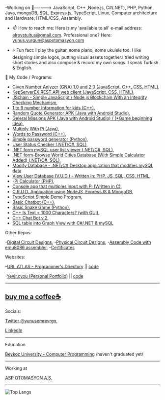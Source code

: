 -Working on 🐝------> JavaScript, C++ ,Node.js, C#(.NET), PHP, Python, Java, mongoDB, SQL, Express.js, TypeScript, Linux, Computer architecture and Hardware, HTML/CSS, Assembly.

- 📫 How to reach me: Here is my 'available to all' e-mail address: elroystultus@gmail.com. Professional one? Here: yunus.vurgun@aspotomasyon.com

- ⚡ Fun fact: I play the guitar, some piano, some ukulele too. I like designing simple logos, putting visual assets together.I tried writing short stories and also compose & record my own songs. I speak Turkish & English.
 

🐝 My Code / Programs:

- [Given Number Anlyzer (GNA) 1.0 and 2.0 (JavaScript, C++, CSS, HTML)](https://github.com/yunusemrejr/Given-Number-Anlyzer-GNA-1.0-and-2.0-JavaScript-C-CSS-HTML-),
- [KepServerEX REST API web client (JavaScript, CSS, HTML)](https://github.com/yunusemrejr/KepServerEX-REST-API-web-client),
- [JSchain - Simple JavaScript / Node.js Blockchain With an Integrity Checking Mechanism](https://github.com/yunusemrejr/JSchain---Simple-JavaScript-Node.js-Blockchain-With-an-Integrity-Checking-Mechanism),
- [1 to 9 number information for kids (C++)](https://github.com/yunusemrejr/1-to-9-number-information),
- [Random Quote Generator APK (Java with Android Studio)](https://github.com/yunusemrejr/Random-Quote-Generator-APK),
- [Geleral Missions APK (Java with Android Studio) / (*Game beginning idea)](https://github.com/yunusemrejr/Android-App-Simple-Game-Beginning),
- [Multiply With Pi (Java)](https://github.com/yunusemrejr/Java-Code-That-Multiplies-Your-Input-With-Pi),
- [Words to Password (C++)](https://github.com/yunusemrejr/Worlds-to-Password-CPP),
- [Simple password generator (Python)](https://github.com/yunusemrejr/Simple-password-generator-Python-),
- [User Status Checker (.NET/C#, SQL)](https://github.com/yunusemrejr/User-Status-Checker),
- [.NET form mySQL user list viewer (.NET/C#, SQL)](https://github.com/yunusemrejr/.NET-form-mySQL-user-list-viewer),
- [.NET form-Browse World Cities Database (With Simple Calculator Added) (.NET/C#, SQL)](https://github.com/yunusemrejr/dotNET-Csharp-BrowseWorldDB),
- [Modify Database - .NET/C# Desktop application that modifies mySQL data](https://github.com/yunusemrejr/Modify-Database-Cs-NET)
- [View User Database (V.U.D.) - Written in: PHP, JS, SQL, CSS, HTML](https://github.com/yunusemrejr/VUD-PHP),
- -[Pi Calculator (PHP)](https://github.com/yunusemrejr/PHP-Pi),
- [Console app that multiples input with Pi (Written in C)](https://github.com/yunusemrejr/C-program-that-multiplies-with-Pi),
- [C.R.U.D. Application using NodeJS, ExpressJS & MongoDB](https://github.com/yunusemrejr/CRUD-with-NodeJS-ExpressJS-MongoDB),
- [TypeScript Simple Demo Program](https://github.com/yunusemrejr/TypeScript-Simple-Demo),
- [Basic Chatbot (C++)](https://github.com/yunusemrejr/Chat-Bot-With-Cpp),
- [Basic Snake Game (Python)](https://github.com/yunusemrejr/Basic-Snake-Game),
- [C++ Is Text < 1000 Characters? (with GUI)](https://github.com/yunusemrejr/Text-Length-1000-or-Not--),
- [C++ Chat Bot v.2](https://github.com/yunusemrejr/Chat-Bot-v2-Cpp), 
- [SQL table into Graph View with C#/.NET & mySQL](https://github.com/yunusemrejr/Chart-C--NET-and-SQL)


Other Repos:

-[Digital Circuit Designs](https://github.com/yunusemrejr/CircuitsWithDigitalWorks),
-[Physical Circuit Designs](https://github.com/yunusemrejr/PhysicalCircuits),
-[Assembly Code with emu8086 assembler](https://github.com/yunusemrejr/Assembly),
-[Certificates](https://github.com/yunusemrejr/Certificates)

Websites:

-[URL ATLAS - Programmer's Directory](http://www.urlatlas.org) || [code](https://github.com/yunusemrejr/URL-ATLAS)

-[Yevjr.cyou (Personal Portfolio)](http://yevjr.cyou/) || [code](https://github.com/yunusemrejr/YEVJR-CYOU)

---------------------
[buy me a coffee☕](https://www.buymeacoffee.com/yunusemrevrgn)
---------------------

Socials:

[Twitter @yunusemrevrgn](https://twitter.com/yunusemrevrgn),

[LinkedIn](https://www.linkedin.com/in/yunus-emre-vurgun-49ba9a177)

---------------------

Education

[Beykoz University - Computer Programming](https://beykoz.edu.tr/) /haven't graduated yet/


---------------------

Working at

[ASP OTOMASYON A.Ş.](https://opcturkey.com/)


---------------------

 ![Top Langs](https://github-readme-stats.vercel.app/api/top-langs/?username=myusername&hide=,css,html&theme=tokyonight)




